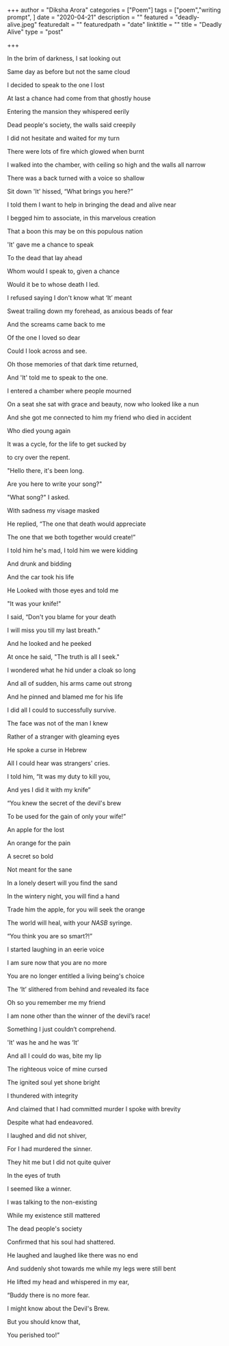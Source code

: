 +++
author = "Diksha Arora"
categories = ["Poem"]
tags = ["poem","writing prompt", ]
date = "2020-04-21"
description = ""
featured = "deadly-alive.jpeg"
featuredalt = ""
featuredpath = "date"
linktitle = ""
title = "Deadly Alive"
type = "post"

+++

In the brim of darkness, I sat looking out 

Same day as before but not the same cloud 

I decided to speak to the one I lost

At last a chance had come from that ghostly house 

Entering the mansion they whispered eerily

Dead people's society, the walls said creepily 

I did not hesitate and waited for my turn

There were lots of fire which glowed when burnt





I walked into the chamber, with ceiling so high and the walls all narrow 

There was a back turned with a voice so shallow

Sit down 'It' hissed, “What brings you here?”

I told them I want to help in bringing the dead and alive near 

I begged him to associate, in this marvelous creation

That a boon this may be on this populous nation  



'It' gave me a chance to speak 

To the dead that lay ahead

Whom would I speak to, given a chance 

Would it be to whose death I led.  



I refused saying I don't know what ‘It’ meant

Sweat trailing down my forehead, as anxious beads of fear 

And the screams came back to me

Of the one I loved so dear 

Could I look across and see.



Oh those memories of that dark time returned, 

And 'It' told me to speak to the one.

I entered a chamber where people mourned

On a seat she sat with grace and beauty, now who looked like a nun



And she got me connected to him my friend who died in accident 

Who died young again

It was a cycle, for the life to get sucked by 

to cry over the repent.



"Hello there, it's been long.

Are you here to write your song?" 

"What song?" I asked.

With sadness my visage masked



He replied, “The one that death would appreciate 

The one that we both together would create!”

I told him he's mad, I told him we were kidding 

And drunk and bidding

And the car took his life

He Looked with those eyes and told me 

"It was your knife!"

I said, “Don't you blame for your death 

I will miss you till my last breath.”

And he looked and he peeked

At once he said, "The truth is all I seek."



I wondered what he hid under a cloak so long 

And all of sudden, his arms came out strong 

And he pinned and blamed me for his life

I did all I could to successfully survive.



The face was not of the man I knew 

Rather of a stranger with gleaming eyes 

He spoke a curse in Hebrew

All I could hear was strangers' cries.



I told him, “It was my duty to kill you, 

And yes I did it with my knife”

“You knew the secret of the devil's brew 

To be used for the gain of only your wife!”



An apple for the lost 

An orange for the pain 

A secret so bold

Not meant for the sane

In a lonely desert will you find the sand 

In the wintery night, you will find a hand

Trade him the apple, for you will seek the orange 

The world will heal, with your *NASB* syringe.



“You think you are so smart?!”

I started laughing in an eerie voice  

I am sure now that you are no more

You are no longer entitled a living being's choice



The ‘It’ slithered from behind and revealed its face 

Oh so you remember me my friend

I am none other than the winner of the devil’s race! 

Something I just couldn’t comprehend.



'It' was he and he was ‘It’

And all I could do was, bite my lip 

The righteous voice of mine cursed 

The ignited soul yet shone bright

I thundered with integrity

And claimed that I had committed murder I spoke with brevity

Despite what had endeavored.



I laughed and did not shiver, 

For I had murdered the sinner.

They hit me but I did not quite quiver 

In the eyes of truth

I seemed like a winner.



I was talking to the non-existing 

While my existence still mattered 

The dead people's society

Confirmed that his soul had shattered.



He laughed and laughed like there was no end

And suddenly shot towards me while my legs were still bent 

He lifted my head and whispered in my ear,

“Buddy there is no more fear.

I might know about the Devil's Brew. 

But you should know that,

You perished too!”